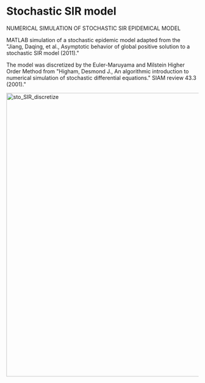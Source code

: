 # Stochastic SIR model
NUMERICAL SIMULATION OF STOCHASTIC SIR EPIDEMICAL MODEL

MATLAB simulation of a stochastic epidemic model adapted from the "Jiang, Daqing, et al., Asymptotic behavior of global positive solution to a stochastic SIR model (2011)." 

The model was discretized by the Euler-Maruyama and Milstein Higher Order Method from "Higham, Desmond J., An algorithmic introduction to numerical simulation of stochastic differential equations." SIAM review 43.3 (2001)."


<img width="743" alt="sto_SIR_discretize" src="https://user-images.githubusercontent.com/92954583/167174101-9d3bd267-39e9-47ce-af70-f0c2e7710464.png">

